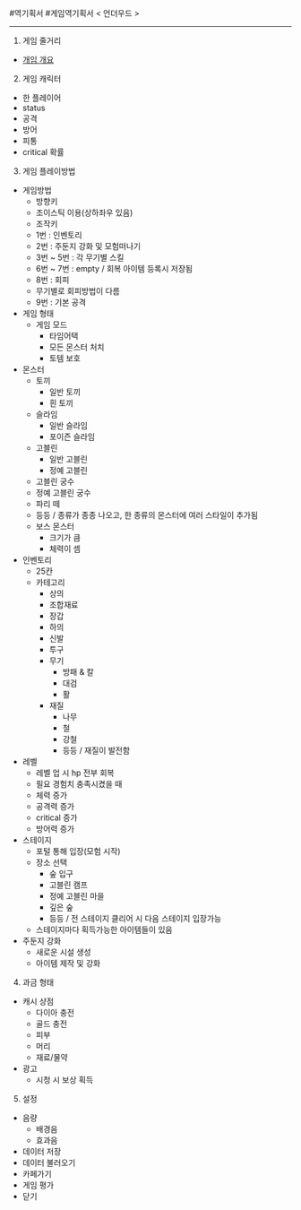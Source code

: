 #역기획서 #게임역기획서
< 언더우드 >

* * *
1. 게임 줄거리
 * [개임 개요](https://github.com/0inhae0/eight-color-bird/blob/master/%EC%96%B8%EB%8D%94%EC%9A%B0%EB%93%9C_%EA%B2%8C%EC%9E%84%EA%B0%9C%EC%9A%94.md)
 
2. 게임 캐릭터
* 한 플레이어
* status
 * 공격
 * 방어
 * 피통
 * critical 확률

3. 게임 플레이방법
* 게임방법
  * 방향키
   * 조이스틱 이용(상하좌우 있음)
  * 조작키
   * 1번 : 인벤토리
   * 2번 : 주둔지 강화 및 모험떠나기
   * 3번 ~ 5번 : 각 무기별 스킬
   * 6번 ~ 7번 : empty / 회복 아이템 등록시 저장됨
   * 8번 : 회피
    * 무기별로 회피방법이 다름
   * 9번 : 기본 공격
* 게임 형태
  * 게임 모드
    * 타임어택
    * 모든 몬스터 처치
    * 토템 보호
* 몬스터
  * 토끼
    * 일반 토끼
    * 흰 토끼
  * 슬라임
    * 일반 슬라임
    * 포이즌 슬라임
  * 고블린
    * 일반 고블린
    * 정예 고블린
  * 고블린 궁수
  * 정예 고블린 궁수
  * 파리 떼
  * 등등 / 종류가 종종 나오고, 한 종류의 몬스터에 여러 스타일이 추가됨
  * 보스 몬스터
    * 크기가 큼
    * 체력이 셈
* 인벤토리
  * 25칸
  * 카테고리
    * 상의
    * 조합재료
    * 장갑
    * 하의
    * 신발
    * 투구
    * 무기
      * 방패 & 칼
      * 대검
      * 활
    * 재질
      * 나무
      * 철
      * 강철
      * 등등 / 재질이 발전함
* 레벨
  * 레벨 업 시 hp 전부 회복
  * 필요 경험치 충족시켰을 때
  * 체력 증가
  * 공격력 증가
  * critical 증가
  * 방어력 증가
* 스테이지
  * 포털 통해 입장(모험 시작)
  * 장소 선택
    * 숲 입구
    * 고블린 캠프
    * 정예 고블린 마을
    * 깊은 숲
    * 등등 / 전 스테이지 클리어 시 다음 스테이지 입장가능
  * 스테이지마다 획득가능한 아이템들이 있음
* 주둔지 강화
  * 새로운 시설 생성
  * 아이템 제작 및 강화

4. 과금 형태
* 캐시 상점
  * 다이아 충전
  * 골드 충전
  * 피부
  * 머리
  * 재료/물약
* 광고
  * 시청 시 보상 획득

5. 설정
* 음량
  * 배경음
  * 효과음
* 데이터 저장
* 데이터 불러오기
* 카페가기
* 게임 평가
* 닫기
